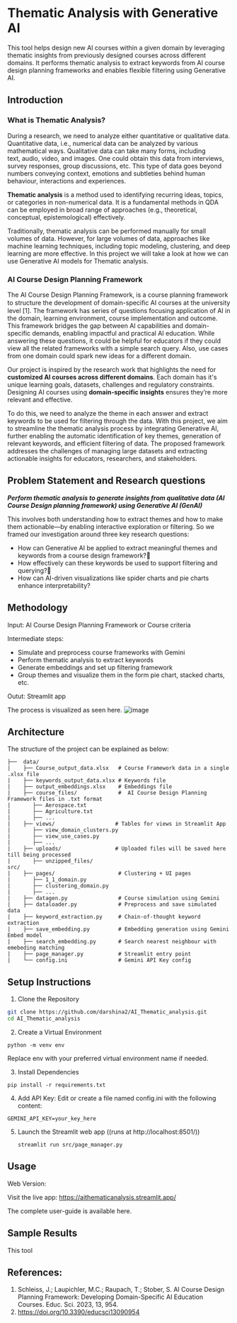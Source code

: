  # Thematic Analysis with Generative AI

This tool helps design new AI courses within a given domain by leveraging thematic insights from previously designed courses across different domains. It performs thematic analysis to 
extract keywords from AI course design planning frameworks and enables flexible filtering using Generative AI.
 
## Introduction 

### What is Thematic Analysis?
During a research, we need to analyze either quantitative or qualitative data. Quantitative data, i.e., numerical data can be analyzed by various mathematical ways. Qualitative data can 
take many forms, including text, audio, video, and images. One could obtain this data from interviews, survey responses, group discussions, etc. This type of data goes beyond numbers conveying 
context, emotions and subtleties behind human behaviour, interactions and experiences. 

**Thematic analysis** is a method used to identifying recurring ideas, topics, or categories  in non-numerical data. It is a fundamental methods in QDA can be employed in broad range of 
approaches (e.g., theoretical, conceptual, epistemological) effectively. 

Traditionally, thematic analysis can be performed manually for small volumes of data. However, for large volumes of data, approaches like machine learning techniques, including topic modeling, 
clustering, and deep learning are more effective. In this project we will take a look at how we can use Generative AI models for Thematic analysis.  

### AI Course Design Planning Framework
The AI Course Design Planning Framework, is a course planning framework to structure the development of domain-speciﬁc AI courses at the university level [1]. The framework has series of 
questions focusing application of AI in the domain, learning environment, course implementation and outcome. This framework bridges the gap between AI capabilities and domain-specific demands,
enabling impactful and practical AI education. While answering these questions, it could be helpful for educators if they could view all the related frameworks with a simple search query. Also,
use cases from one domain could spark new ideas for a different domain. 

Our project is inspired by the research work that highlights the need for **customized AI courses across different domains**. Each domain has it's unique learning goals, datasets, challenges 
and regulatory constraints. Designing AI courses using **domain-specific insights** ensures they’re more relevant and effective. 

To do this, we need to analyze the theme in each answer and extract keywords to be used for filtering through the data. With this project, we aim to streamline the thematic analysis process
by integrating Generative AI, further enabling the automatic identification of key themes, generation of relevant keywords, and efficient filtering of data. The proposed framework addresses 
the challenges of managing large datasets and extracting actionable insights for educators, researchers, and stakeholders.

## Problem Statement and Research questions

_**Perform thematic analysis to generate insights from qualitative data (AI Course Design planning framework) using Generative AI (GenAI)**_

This involves both understanding how to extract themes and how to make them actionable—by enabling interactive exploration or filtering. So we framed our investigation around three key 
research questions:

* How can Generative AI be applied to extract meaningful themes and keywords from a course design framework?
* How effectively can these keywords be used to support filtering and querying?
* How can AI-driven visualizations like spider charts and pie charts enhance interpretability?

## Methodology

Input: AI Course Design Planning Framework or Course criteria

Intermediate steps:
- Simulate and preprocess course frameworks with Gemini
- Perform thematic analysis to extract keywords
- Generate embeddings and set up filtering framework
- Group themes and visualize them in the form pie chart, stacked charts, etc.

Outut: Streamlit app 

The process is visualized as seen here. 
![image](https://github.com/user-attachments/assets/c01a59b8-9bfb-4c29-8379-f70e75334d34)

## Architecture
The structure of the project can be explained as below:
```
├──  data/
|    ├── Course_output_data.xlsx   # Course Framework data in a single .xlsx file
|    ├── keywords_output_data.xlsx # Keywords file
|    ├── output_embeddings.xlsx    # Embeddings file
|    ├── course_files/             #  AI Course Design Planning Framework files in .txt format
|       ├── Aerospace.txt
|       ├── Agriculture.txt
|       ├── ...
|    ├── views/                   # Tables for views in Streamlit App 
|       ├── view_domain_clusters.py
|       ├── view_use_cases.py
|       ├── ...
|    ├── uploads/                 # Uploaded files will be saved here till being processed
|       ├── unzipped_files/
src/
|    ├── pages/                    # Clustering + UI pages
|       ├── 1_1_domain.py           
|       ├── clustering_domain.py
|       ├── ...
|    ├── datagen.py                # Course simulation using Gemini
|    ├── dataloader.py             # Preprocess and save simulated data
|    ├── keyword_extraction.py     # Chain-of-thought keyword extraction
|    ├── save_embedding.py         # Embedding generation using Gemini Embed model
|    ├── search_embedding.py       # Search nearest neighbour with emebeding matching
|    ├── page_manager.py           # Streamlit entry point
|    └── config.ini                # Gemini API Key config
```

## Setup Instructions

1. Clone the Repository
```bash
git clone https://github.com/darshina2/AI_Thematic_analysis.git
cd AI_Thematic_analysis
```
2. Create a Virtual Environment
```
python -m venv env
```
  Replace env with your preferred virtual environment name if needed. 

3. Install Dependencies
```
pip install -r requirements.txt
```
4. Add API Key:
   Edit or create a file named config.ini with the following content:
```
GEMINI_API_KEY=your_key_here
```
5. Launch the Streamlit web app ((runs at http://localhost:8501/))
   ```
   streamlit run src/page_manager.py
   ```

## Usage

Web Version:

Visit the live app: https://aithematicanalysis.streamlit.app/

The complete user-guide is available here. 

## Sample Results

This tool 

## References:
1. Schleiss, J.; Laupichler, M.C.; Raupach, T.; Stober, S. AI Course Design Planning Framework: Developing Domain-Specific AI Education Courses. Educ. Sci. 2023, 13, 954.
2. https://doi.org/10.3390/educsci13090954

